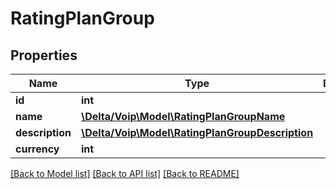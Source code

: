 # RatingPlanGroup

## Properties
Name | Type | Description | Notes
------------ | ------------- | ------------- | -------------
**id** | **int** |  | [optional] 
**name** | [**\Delta/Voip\Model\RatingPlanGroupName**](RatingPlanGroupName.md) |  | [optional] 
**description** | [**\Delta/Voip\Model\RatingPlanGroupDescription**](RatingPlanGroupDescription.md) |  | [optional] 
**currency** | **int** |  | [optional] 

[[Back to Model list]](../README.md#documentation-for-models) [[Back to API list]](../README.md#documentation-for-api-endpoints) [[Back to README]](../README.md)



